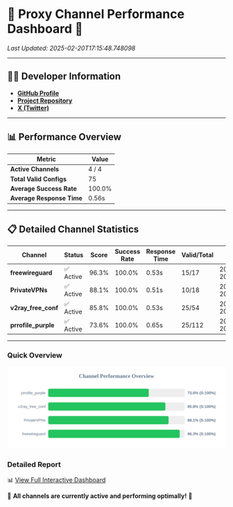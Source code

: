 # 🌟 Proxy Channel Performance Dashboard 🌟

_Last Updated: 2025-02-20T17:15:48.748098_

---

## 👩‍💻 Developer Information

- **[GitHub Profile](https://github.com/4n0nymou3)**  
- **[Project Repository](https://github.com/4n0nymou3/multi-proxy-config-fetcher)**  
- **[X (Twitter)](https://x.com/4n0nymou3)**  

---

## 📊 Performance Overview

| Metric                | Value       |
|-----------------------|-------------|
| **Active Channels**   | 4 / 4       |
| **Total Valid Configs** | 75          |
| **Average Success Rate** | 100.0%      |
| **Average Response Time** | 0.56s       |

---

## 📋 Detailed Channel Statistics

| Channel          | Status     | Score  | Success Rate | Response Time | Valid/Total | Last Success               |
|------------------|------------|--------|--------------|---------------|-------------|----------------------------|
| **freewireguard**  | ✅ Active  | 96.3%  | 100.0% | 0.53s         | 15/17       | 2025-02-20T17:15:48.746285 |
| **PrivateVPNs**  | ✅ Active  | 88.1%  | 100.0% | 0.51s         | 10/18       | 2025-02-20T17:15:48.189455 |
| **v2ray_free_conf**  | ✅ Active  | 85.8%  | 100.0% | 0.53s         | 25/54       | 2025-02-20T17:15:47.639392 |
| **prrofile_purple**  | ✅ Active  | 73.6%  | 100.0% | 0.65s         | 25/112       | 2025-02-20T17:15:47.055709 |

---

### Quick Overview
<div align="center">
  <a href="https://raw.githubusercontent.com/nullluser/NullRepo/refs/heads/main/assets/channel_stats_chart.svg">
    <img src="https://raw.githubusercontent.com/nullluser/NullRepo/refs/heads/main/assets/channel_stats_chart.svg" alt="Source Performance Statistics" width="800">
  </a>
</div>

### Detailed Report
📊 [View Full Interactive Dashboard](https://htmlpreview.github.io/?https://github.com/nullluser/NullRepo/blob/main/assets/performance_report.html)

🎉 **All channels are currently active and performing optimally!** 🎉
